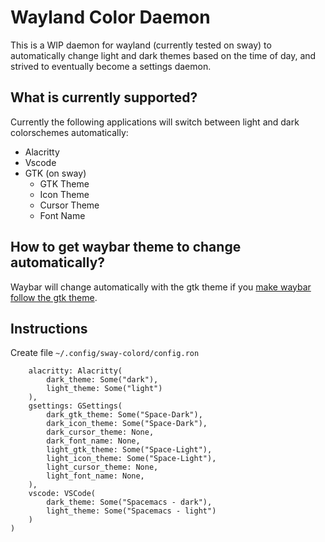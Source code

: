 # Wayland Color Daemon

This is a WIP daemon for wayland (currently tested on sway) to automatically change light and dark themes based on the time of day, and strived to eventually become a settings daemon.

## What is currently supported?

Currently the following applications will switch between light and dark colorschemes automatically:

* Alacritty
* Vscode
* GTK (on sway)
  * GTK Theme
  * Icon Theme
  * Cursor Theme
  * Font Name

## How to get waybar theme to change automatically?

Waybar will change automatically with the gtk theme if you [make waybar follow the gtk theme](https://github.com/Alexays/Waybar/wiki/Styling#making-waybar-follow-the-gtk-theme).

## Instructions

Create file `~/.config/sway-colord/config.ron`

```ron
    alacritty: Alacritty(
        dark_theme: Some("dark"),
        light_theme: Some("light")
    ),
    gsettings: GSettings(
        dark_gtk_theme: Some("Space-Dark"),
        dark_icon_theme: Some("Space-Dark"),
        dark_cursor_theme: None,
        dark_font_name: None,
        light_gtk_theme: Some("Space-Light"),
        light_icon_theme: Some("Space-Light"),
        light_cursor_theme: None,
        light_font_name: None,
    ),
    vscode: VSCode(
        dark_theme: Some("Spacemacs - dark"),
        light_theme: Some("Spacemacs - light")
    )
)
```
